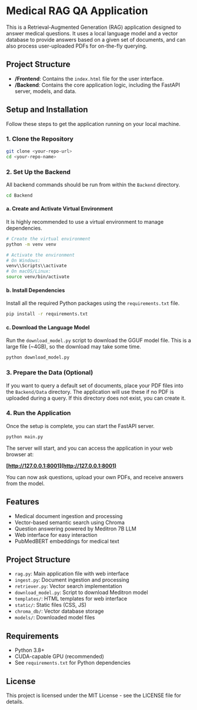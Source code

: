 # Medical RAG QA Application

This is a Retrieval-Augmented Generation (RAG) application designed to answer medical questions. It uses a local language model and a vector database to provide answers based on a given set of documents, and can also process user-uploaded PDFs for on-the-fly querying.

## Project Structure

- **/Frontend**: Contains the `index.html` file for the user interface.
- **/Backend**: Contains the core application logic, including the FastAPI server, models, and data.

## Setup and Installation

Follow these steps to get the application running on your local machine.

### 1. Clone the Repository

```bash
git clone <your-repo-url>
cd <your-repo-name>
```

### 2. Set Up the Backend

All backend commands should be run from within the `Backend` directory.

```bash
cd Backend
```

#### a. Create and Activate Virtual Environment

It is highly recommended to use a virtual environment to manage dependencies.

```bash
# Create the virtual environment
python -m venv venv

# Activate the environment
# On Windows:
venv\\Scripts\\activate
# On macOS/Linux:
source venv/bin/activate
```

#### b. Install Dependencies

Install all the required Python packages using the `requirements.txt` file.

```bash
pip install -r requirements.txt
```

#### c. Download the Language Model

Run the `download_model.py` script to download the GGUF model file. This is a large file (~4GB), so the download may take some time.

```bash
python download_model.py
```

### 3. Prepare the Data (Optional)

If you want to query a default set of documents, place your PDF files into the `Backend/Data` directory. The application will use these if no PDF is uploaded during a query. If this directory does not exist, you can create it.

### 4. Run the Application

Once the setup is complete, you can start the FastAPI server.

```bash
python main.py
```

The server will start, and you can access the application in your web browser at:

**[http://127.0.0.1:8001](http://127.0.0.1:8001)**

You can now ask questions, upload your own PDFs, and receive answers from the model.

## Features

- Medical document ingestion and processing
- Vector-based semantic search using Chroma
- Question answering powered by Meditron 7B LLM
- Web interface for easy interaction
- PubMedBERT embeddings for medical text

## Project Structure

- `rag.py`: Main application file with web interface
- `ingest.py`: Document ingestion and processing
- `retriever.py`: Vector search implementation
- `download_model.py`: Script to download Meditron model
- `templates/`: HTML templates for web interface
- `static/`: Static files (CSS, JS)
- `chroma_db/`: Vector database storage
- `models/`: Downloaded model files

## Requirements

- Python 3.8+
- CUDA-capable GPU (recommended)
- See `requirements.txt` for Python dependencies

## License

This project is licensed under the MIT License - see the LICENSE file for details.

